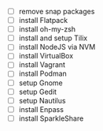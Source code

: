 - [ ] remove snap packages
- [ ] install Flatpack
- [ ] install oh-my-zsh
- [ ] install and setup Tilix
- [ ] install NodeJS via NVM
- [ ] install VirtualBox
- [ ] install Vagrant
- [ ] install Podman
- [ ] setup Gnome
- [ ] setup Gedit
- [ ] setup Nautilus
- [ ] install Enpass
- [ ] install SparkleShare
